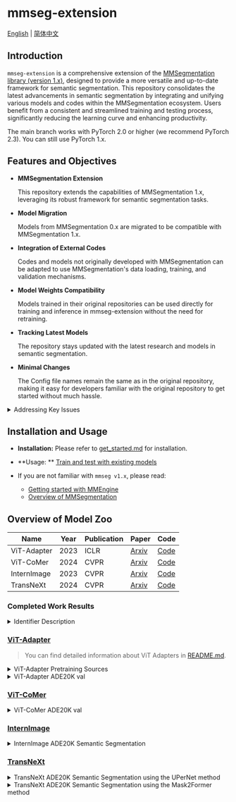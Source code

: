 # mmseg-extension

[English](README.md) | [简体中文](README_CN.md)

## Introduction

`mmseg-extension` is a comprehensive extension of
the [MMSegmentation library (version 1.x)](https://github.com/open-mmlab/mmsegmentation/tree/main),
designed to provide a more versatile and up-to-date framework for semantic segmentation.
This repository consolidates the latest advancements in semantic segmentation
by integrating and unifying various models and codes within the MMSegmentation ecosystem.
Users benefit from a consistent and streamlined training and testing process,
significantly reducing the learning curve and enhancing productivity.

The main branch works with PyTorch 2.0 or higher (we recommend PyTorch 2.3).
You can still use PyTorch 1.x.

## Features and Objectives

- **MMSegmentation Extension**

  This repository extends the capabilities of MMSegmentation 1.x,
  leveraging its robust framework for semantic segmentation tasks.

- **Model Migration**

  Models from MMSegmentation 0.x are migrated to be compatible with MMSegmentation 1.x.

- **Integration of External Codes**

  Codes and models not originally developed with MMSegmentation can be adapted to
  use MMSegmentation's data loading, training, and validation mechanisms.

- **Model Weights Compatibility**

  Models trained in their original repositories can be used directly for training and inference
  in mmseg-extension without the need for retraining.

- **Tracking Latest Models**

  The repository stays updated with the latest research and models in semantic segmentation.

- **Minimal Changes**

  The Config file names remain the same as in the original repository, making it easy for developers familiar with the
  original repository to get started without much hassle.

<details>
<summary> Addressing Key Issues </summary>
<br>
<div>

- **Staying Current with Latest Models**

  mmseg-extension addresses the delay in MMSegmentation's inclusion of the latest models by continuously integrating the
  newest research.

- **Standardizing Disparate Codebases**

  By providing a unified framework, mmseg-extension solves the problem of inconsistent data loading, training, and
  validation scripts across different research papers.

- **Utilizing Pre-trained Weights**

  Ensures compatibility with pre-trained weights from various repositories, enabling seamless model integration without
  the need for retraining.

</div>

</details>



## Installation and Usage

- **Installation:** Please refer to [get_started.md](docs/readme/get_started.md) for installation.

- **Usage:
  ** [Train and test with existing models](https://github.com/open-mmlab/mmsegmentation/blob/main/docs/en/user_guides/4_train_test.md)

- If you are not familiar with `mmseg v1.x`, please read:
    - [Getting started with MMEngine](https://mmengine.readthedocs.io/en/latest/get_started/15_minutes.html)
    - [Overview of MMSegmentation](https://github.com/open-mmlab/mmsegmentation/blob/main/docs/en/overview.md)

## Overview of Model Zoo

| Name        | Year | Publication | Paper                                     | Code                                                                       |
|-------------|------|-------------|-------------------------------------------|----------------------------------------------------------------------------|
| ViT-Adapter | 2023 | ICLR        | [Arxiv](https://arxiv.org/abs/2205.08534) | [Code](https://github.com/czczup/ViT-Adapter)                              |
| ViT-CoMer   | 2024 | CVPR        | [Arxiv](https://arxiv.org/abs/2403.07392) | [Code](https://github.com/Traffic-X/ViT-CoMer)                             |
| InternImage | 2023 | CVPR        | [Arxiv](https://arxiv.org/abs/2211.05778) | [Code](https://github.com/OpenGVLab/InternImage/tree/master/segmentation)  |
| TransNeXt   | 2024 | CVPR        | [Arxiv](https://arxiv.org/abs/2311.17132) | [Code](https://github.com/DaiShiResearch/TransNeXt/tree/main/segmentation) |

### Completed Work Results

<details>
<summary> Identifier Description </summary>
<br>
<div>

| Identifier | description                                            |
|------------|--------------------------------------------------------|
| &#x2714;   | Supported                                              |
| &#x2716;   | Not supported, but may be supported in future versions |
| **-**      | Not tested                                             |

</div>

</details>

### [ViT-Adapter](https://github.com/czczup/ViT-Adapter)

> You can find detailed information about ViT Adapters
> in [README.md](https://github.com/czczup/ViT-Adapter/blob/main/segmentation/README.md).

<details>
<summary> ViT-Adapter Pretraining Sources </summary>
<br>
<div>

| Name          | Year | Type       | Data         | Repo                                                                                                    | Paper                                                                                                                                                                           | Support? |
|---------------|------|------------|--------------|---------------------------------------------------------------------------------------------------------|---------------------------------------------------------------------------------------------------------------------------------------------------------------------------------|----------|
| DeiT          | 2021 | Supervised | ImageNet-1K  | [repo](https://github.com/facebookresearch/deit/blob/main/README_deit.md)                               | [paper](https://arxiv.org/abs/2012.12877)                                                                                                                                       | &#x2714; |
| AugReg        | 2021 | Supervised | ImageNet-22K | [repo](https://github.com/rwightman/pytorch-image-models/blob/master/timm/models/vision_transformer.py) | [paper](https://arxiv.org/abs/2106.10270)                                                                                                                                       | -        |
| BEiT          | 2021 | MIM        | ImageNet-22K | [repo](https://github.com/microsoft/unilm/tree/master/beit)                                             | [paper](https://arxiv.org/abs/2106.08254)                                                                                                                                       | -        |
| Uni-Perceiver | 2022 | Supervised | Multi-Modal  | [repo](https://github.com/fundamentalvision/Uni-Perceiver)                                              | [paper](https://openaccess.thecvf.com/content/CVPR2022/papers/Zhu_Uni-Perceiver_Pre-Training_Unified_Architecture_for_Generic_Perception_for_Zero-Shot_and_CVPR_2022_paper.pdf) | &#x2716; |
| BEiTv2        | 2022 | MIM        | ImageNet-22K | [repo](https://github.com/microsoft/unilm/tree/master/beit2)                                            | [paper](https://arxiv.org/abs/2208.06366)                                                                                                                                       | -        |

</div>

</details>


<details>
<summary> ViT-Adapter ADE20K val </summary>
<br>
<div>

|   Method    |   Backbone    |                                                                                     Pretrain                                                                                     | Lr schd | Crop Size |                                                                                      mIoU (SS/MS)                                                                                       | #Param |                                      Config                                      |                                                                                                                     Download                                                                                                                      | Support? | our mIoU (SS/MS) | our config                                                                            |
|:-----------:|:-------------:|:--------------------------------------------------------------------------------------------------------------------------------------------------------------------------------:|:-------:|:---------:|:---------------------------------------------------------------------------------------------------------------------------------------------------------------------------------------:|:------:|:--------------------------------------------------------------------------------:|:-------------------------------------------------------------------------------------------------------------------------------------------------------------------------------------------------------------------------------------------------:|----------|------------------|---------------------------------------------------------------------------------------|
|   UperNet   | ViT-Adapter-T |                                                 [DeiT-T](https://dl.fbaipublicfiles.com/deit/deit_tiny_patch16_224-a1311bcf.pth)                                                 |  160k   |    512    |                                                                                       42.6 / 43.6                                                                                       |  36M   |     [config](./configs/ade20k/upernet_deit_adapter_tiny_512_160k_ade20k.py)      |        [ckpt](https://github.com/czczup/ViT-Adapter/releases/download/v0.3.1/upernet_deit_adapter_tiny_512_160_ade20k.pth.tar) \| [log](https://huggingface.co/czczup/ViT-Adapter/raw/main/upernet_deit_adapter_tiny_512_160k_ade20k.log)         | &#x2714; | -/-              | [config](./configs/vit_adapter/upernet_deit_adapter_tiny_512_160k_ade20k.py)          |
|   UperNet   | ViT-Adapter-S |                                                [DeiT-S](https://dl.fbaipublicfiles.com/deit/deit_small_patch16_224-cd65a155.pth)                                                 |  160k   |    512    |                                                                                       46.2 / 47.1                                                                                       |  58M   |     [config](./configs/ade20k/upernet_deit_adapter_small_512_160k_ade20k.py)     |                                                               [ckpt](https://github.com/czczup/ViT-Adapter/releases/download/v0.3.1/upernet_deit_adapter_small_512_160k_ade20k.pth)                                                               | &#x2714; | 46.09/46.48      | [config](./configs/vit_adapter/upernet_deit_adapter_small_512_160k_ade20k.py)         |
|   UperNet   | ViT-Adapter-B |                                                 [DeiT-B](https://dl.fbaipublicfiles.com/deit/deit_base_patch16_224-b5f2ef4d.pth)                                                 |  160k   |    512    |                                                                                       48.8 / 49.7                                                                                       |  134M  |     [config](./configs/ade20k/upernet_deit_adapter_base_512_160k_ade20k.py)      |        [ckpt](https://github.com/czczup/ViT-Adapter/releases/download/v0.3.1/upernet_deit_adapter_base_512_160k_ade20k.pth.tar) \| [log](https://huggingface.co/czczup/ViT-Adapter/raw/main/upernet_deit_adapter_base_512_160k_ade20k.log)        | &#x2714; | 48.00/49.21      | [config](./configs/vit_adapter/upernet_deit_adapter_base_512_160k_ade20k.py)          |
|   UperNet   | ViT-Adapter-T | [AugReg-T](https://github.com/czczup/ViT-Adapter/releases/download/v0.3.1/Ti_16-i21k-300ep-lr_0.001-aug_none-wd_0.03-do_0.0-sd_0.0--imagenet2012-steps_20k-lr_0.03-res_224.pth)  |  160k   |    512    |                                                                                       43.9 / 44.8                                                                                       |  36M   |    [config](./configs/ade20k/upernet_augreg_adapter_tiny_512_160k_ade20k.py)     |       [ckpt](https://github.com/czczup/ViT-Adapter/releases/download/v0.3.1/upernet_augreg_adapter_tiny_512_160_ade20k.pth.tar) \| [log](https://huggingface.co/czczup/ViT-Adapter/raw/main/upernet_augreg_adapter_tiny_512_160_ade20k.log)       | &#x2714; | -/-              | [config](./configs/vit_adapter/upernet_augreg_adapter_tiny_512_160k_ade20k.py)        |
|   UperNet   | ViT-Adapter-B | [AugReg-B](https://github.com/czczup/ViT-Adapter/releases/download/v0.3.1/B_16-i21k-300ep-lr_0.001-aug_medium1-wd_0.1-do_0.0-sd_0.0--imagenet2012-steps_20k-lr_0.01-res_384.pth) |  160k   |    512    |                                                                                       51.9 / 52.5                                                                                       |  134M  |    [config](./configs/ade20k/upernet_augreg_adapter_base_512_160k_ade20k.py)     |      [ckpt](https://github.com/czczup/ViT-Adapter/releases/download/v0.3.1/upernet_augreg_adapter_base_512_160k_ade20k.pth.tar) \| [log](https://huggingface.co/czczup/ViT-Adapter/raw/main/upernet_augreg_adapter_base_512_160k_ade20k.log)      | &#x2714; | -/-              | [config](./configs/vit_adapter/upernet_augreg_adapter_base_512_160k_ade20k.py)        |
|   UperNet   | ViT-Adapter-L | [AugReg-L](https://github.com/czczup/ViT-Adapter/releases/download/v0.1.6/L_16-i21k-300ep-lr_0.001-aug_medium1-wd_0.1-do_0.1-sd_0.1--imagenet2012-steps_20k-lr_0.01-res_384.pth) |  160k   |    512    |                                                                                       53.4 / 54.4                                                                                       |  364M  |    [config](./configs/ade20k/upernet_augreg_adapter_large_512_160k_ade20k.py)    |     [ckpt](https://github.com/czczup/ViT-Adapter/releases/download/v0.3.1/upernet_augreg_adapter_large_512_160k_ade20k.pth.tar) \| [log](https://huggingface.co/czczup/ViT-Adapter/raw/main/upernet_augreg_adapter_large_512_160k_ade20k.log)     | &#x2714; | -/-              | [config](./configs/vit_adapter/upernet_augreg_adapter_large_512_160k_ade20k.py)       |
|   UperNet   | ViT-Adapter-L |                 [Uni-Perceiver-L](https://github.com/czczup/ViT-Adapter/releases/download/v0.3.1/uni-perceiver-large-L24-H1024-224size-pretrained_converted.pth)                 |  160k   |    512    |                                                                                       55.0 / 55.4                                                                                       |  364M  | [config](./configs/ade20k/upernet_uniperceiver_adapter_large_512_160k_ade20k.py) | [ckpt](https://github.com/czczup/ViT-Adapter/releases/download/v0.3.1/upernet_uniperceiver_adapter_large_512_160k_ade20k.pth) \| [log](https://huggingface.co/czczup/ViT-Adapter/raw/main/upernet_uniperceiver_adapter_large_512_160k_ade20k.log) | &#x2716; | &#x2716;         | &#x2716;                                                                              |
|   UperNet   | ViT-Adapter-L |                              [BEiT-L](https://conversationhub.blob.core.windows.net/beit-share-public/beit/beit_large_patch16_224_pt22k_ft22k.pth)                               |  160k   |    640    | [58.0](https://drive.google.com/file/d/1KsV4QPfoRi5cj2hjCzy8VfWih8xCTrE3/view?usp=sharing) / [58.4](https://drive.google.com/file/d/1haeTUvQhKCM7hunVdK60yxULbRH7YYBK/view?usp=sharing) |  451M  |   [config](./configs/ade20k/upernet_beit_adapter_large_640_160k_ade20k_ss.py)    |     [ckpt](https://github.com/czczup/ViT-Adapter/releases/download/v0.2.1/upernet_beit_adapter_large_640_160k_ade20k.pth.tar) \| [log](https://huggingface.co/czczup/ViT-Adapter/raw/main/upernet_beit_adapter_large_640_160k_ade20k_ss.log)      | &#x2714; | 58.08/58.16      | [config](./configs/vit_adapter/upernet_beit_adapter_large_640_160k_ade20k_ss.py)      |
| Mask2Former | ViT-Adapter-L |                              [BEiT-L](https://conversationhub.blob.core.windows.net/beit-share-public/beit/beit_large_patch16_224_pt22k_ft22k.pth)                               |  160k   |    640    | [58.3](https://drive.google.com/file/d/1jj56lSbc2s4ZNc-Hi-w6o-OSS99oi-_g/view?usp=sharing) / [59.0](https://drive.google.com/file/d/1hgpZB5gsyd7LTS7Aay2CbHmlY10nafCw/view?usp=sharing) |  568M  | [config](./configs/ade20k/mask2former_beit_adapter_large_640_160k_ade20k_ss.py)  |   [ckpt](https://github.com/czczup/ViT-Adapter/releases/download/v0.2.2/mask2former_beit_adapter_large_640_160k_ade20k.zip) \| [log](https://huggingface.co/czczup/ViT-Adapter/raw/main/mask2former_beit_adapter_large_640_160k_ade20k_ss.log)    | &#x2714; | 58.36/-          | [config](./configs/vit_adapter/mask2former_beit_adapter_large_640_160k_ade20k_ss.py)  |
| Mask2Former | ViT-Adapter-L |                      [BEiT-L+COCO](https://github.com/czczup/ViT-Adapter/releases/download/v0.2.6/mask2former_beit_adapter_large_896_80k_cocostuff164k.zip)                      |   80k   |    896    | [59.4](https://drive.google.com/file/d/1B_1XSwdnLhjJeUmn1g_nxfvGJpYmYWHa/view?usp=sharing) / [60.5](https://drive.google.com/file/d/1UtjmgcYKR-2h116oQXklUYOVcTw15woM/view?usp=sharing) |  571M  |  [config](./configs/ade20k/mask2former_beit_adapter_large_896_80k_ade20k_ss.py)  |    [ckpt](https://github.com/czczup/ViT-Adapter/releases/download/v0.2.0/mask2former_beit_adapter_large_896_80k_ade20k.zip) \| [log](https://huggingface.co/czczup/ViT-Adapter/raw/main/mask2former_beit_adapter_large_896_80k_ade20k_ss.log)     | &#x2714; | -/-              | [config](./configs/vit_adapter/mask2former_beit_adapter_large_896_80k_ade20k_ss.py)   |
| Mask2Former | ViT-Adapter-L |                    [BEiTv2-L+COCO](https://github.com/czczup/ViT-Adapter/releases/download/v0.3.1/mask2former_beitv2_adapter_large_896_80k_cocostuff164k.zip)                    |   80k   |    896    |                                                                                       61.2 / 61.5                                                                                       |  571M  | [config](./configs/ade20k/mask2former_beitv2_adapter_large_896_80k_ade20k_ss.py) |  [ckpt](https://github.com/czczup/ViT-Adapter/releases/download/v0.3.1/mask2former_beitv2_adapter_large_896_80k_ade20k.zip) \| [log](https://huggingface.co/czczup/ViT-Adapter/raw/main/mask2former_beitv2_adapter_large_896_80k_ade20k_ss.log)   | &#x2714; | 61.43/-          | [config](./configs/vit_adapter/mask2former_beitv2_adapter_large_896_80k_ade20k_ss.py) |

</div>

</details>

### [ViT-CoMer](https://github.com/Traffic-X/ViT-CoMer)

<details>
<summary> ViT-CoMer ADE20K val </summary>
<br>
<div>

| Method  |  Backbone   |                              Pretrain                              | Lr schd | Crop Size | mIoU(SS/MS) | #Param |                               Config                               |                               Ckpt                               |                               Log                               | Support? | our mIoU (SS/MS) | our config                                                               |
|:-------:|:-----------:|:------------------------------------------------------------------:|:-------:|:---------:|:-----------:|:------:|:------------------------------------------------------------------:|:----------------------------------------------------------------:|:---------------------------------------------------------------:|----------|------------------|--------------------------------------------------------------------------|
| UperNet | ViT-CoMer-T | [DeiT-T](https://pan.baidu.com/s/1684XaK4dRb8crxb8DRrQ7Q?pwd=fxqa) |  160k   |    512    |   43.5/-    | 38.7M  | [config](https://pan.baidu.com/s/1KxzkLZu8qXi9wfIe3JF04w?pwd=4gjs) | [ckpt](https://pan.baidu.com/s/1J_XgJ058PpK8gqz9E0Caig?pwd=k6mf) | [log](https://pan.baidu.com/s/1qh6xvubnU9Y6bG6UNp22IA?pwd=3p8u) | &#x2714; | 43.66/-          | [config](./configs/vit_comer/upernet_vit_comer_tiny_512_160k_ade20k.py)  |
| UperNet | ViT-CoMer-S | [DeiT-S](https://pan.baidu.com/s/1HCvcilNKPgCp4gYbsSLQpw?pwd=p4jg) |  160k   |    512    |   46.5/-    | 61.4M  | [config](https://pan.baidu.com/s/1H3PC01bMQvquRLvd4JHuuA?pwd=kgyy) | [ckpt](https://pan.baidu.com/s/1CDfKeUzCTs5fB0ggy9wYwg?pwd=puqi) | [log](https://pan.baidu.com/s/1nci50aHO0ma3YgIzH-z9NQ?pwd=cxdj) | &#x2714; | 46.09/46.23      | [config](./configs/vit_comer/upernet_vit_comer_small_512_160k_ade20k.py) |
| UperNet | ViT-CoMer-B | [DeiT-S](https://pan.baidu.com/s/1XuTrT95i1XC52bzYeFdIQw?pwd=9kab) |  160k   |    512    |   48.8/-    | 144.7M |                                 -                                  |                                -                                 |                                -                                | &#x2714; | -/-              | [config](./configs/vit_comer/upernet_vit_comer_base_512_160k_ade20k.py)  |

</div>

</details>

### [InternImage](https://github.com/OpenGVLab/InternImage)

<details>
<summary> InternImage ADE20K Semantic Segmentation </summary>
<br>
<div>

|    backbone    |   method    | resolution | mIoU (ss/ms) | #param | FLOPs |                                                                                                        download                                                                                                         | Support? | our mIoU (SS/MS) | our config                                                                |
|:--------------:|:-----------:|:----------:|:------------:|:------:|:-----:|:-----------------------------------------------------------------------------------------------------------------------------------------------------------------------------------------------------------------------:|----------|------------------|---------------------------------------------------------------------------|
| InternImage-T  |   UperNet   |  512x512   | 47.9 / 48.1  |  59M   | 944G  |               [ckpt](https://huggingface.co/OpenGVLab/InternImage/resolve/main/upernet_internimage_t_512_160k_ade20k.pth) \| [cfg](segmentation/configs/ade20k/upernet_internimage_t_512_160k_ade20k.py)                | &#x2714; | 47.60/-          | [config](./configs/internimage/upernet_internimage_t_512_160k_ade20k.py)  |
| InternImage-S  |   UperNet   |  512x512   | 50.1 / 50.9  |  80M   | 1017G |               [ckpt](https://huggingface.co/OpenGVLab/InternImage/resolve/main/upernet_internimage_s_512_160k_ade20k.pth) \| [cfg](segmentation/configs/ade20k/upernet_internimage_s_512_160k_ade20k.py)                | &#x2714; | 49.77/-          | [config](./configs/internimage/upernet_internimage_s_512_160k_ade20k.py)  |
| InternImage-B  |   UperNet   |  512x512   | 50.8 / 51.3  |  128M  | 1185G |               [ckpt](https://huggingface.co/OpenGVLab/InternImage/resolve/main/upernet_internimage_b_512_160k_ade20k.pth) \| [cfg](segmentation/configs/ade20k/upernet_internimage_b_512_160k_ade20k.py)                | &#x2714; | 50.46/51.05      | [config](./configs/internimage/upernet_internimage_b_512_160k_ade20k.py)  |
| InternImage-L  |   UperNet   |  640x640   | 53.9 / 54.1  |  256M  | 2526G |               [ckpt](https://huggingface.co/OpenGVLab/InternImage/resolve/main/upernet_internimage_l_640_160k_ade20k.pth) \| [cfg](segmentation/configs/ade20k/upernet_internimage_l_640_160k_ade20k.py)                | &#x2714; | 53.39/-          | [config](./configs/internimage/upernet_internimage_l_512_160k_ade20k.py)  |
| InternImage-XL |   UperNet   |  640x640   | 55.0 / 55.3  |  368M  | 3142G |              [ckpt](https://huggingface.co/OpenGVLab/InternImage/resolve/main/upernet_internimage_xl_640_160k_ade20k.pth) \| [cfg](segmentation/configs/ade20k/upernet_internimage_xl_640_160k_ade20k.py)               | &#x2714; | 54.4/-           | [config](./configs/internimage/upernet_internimage_xl_512_160k_ade20k.py) |
| InternImage-H  |   UperNet   |  896x896   | 59.9 / 60.3  | 1.12B  | 3566G |               [ckpt](https://huggingface.co/OpenGVLab/InternImage/resolve/main/upernet_internimage_h_896_160k_ade20k.pth) \| [cfg](segmentation/configs/ade20k/upernet_internimage_h_896_160k_ade20k.py)                | &#x2714; | 59.49/-          | [config](./configs/internimage/upernet_internimage_h_512_160k_ade20k.py)  |
| InternImage-H  | Mask2Former |  896x896   | 62.5 / 62.9  | 1.31B  | 4635G | [ckpt](https://huggingface.co/OpenGVLab/InternImage/resolve/main/mask2former_internimage_h_896_80k_cocostuff2ade20k.pth) \| [cfg](segmentation/configs/ade20k/mask2former_internimage_h_896_80k_cocostuff2ade20k_ss.py) | &#x2716; | -/-              |                                                                           |

</div>
</details>

### [TransNeXt](https://github.com/DaiShiResearch/TransNeXt/tree/main/segmentation)

<details>
<summary> TransNeXt ADE20K Semantic Segmentation using the UPerNet method </summary>
<br>
<div>

|    Backbone     |                                                         Pretrained Model                                                          | Crop Size | Lr Schd | mIoU | mIoU (ms+flip) | #Params |                                                                          Download                                                                          |                                          Config                                           |                                                                    Log                                                                     | Support? | our mIoU (SS/MS) | our config                                                                      |
|:---------------:|:---------------------------------------------------------------------------------------------------------------------------------:|:---------:|:-------:|:----:|:--------------:|:-------:|:----------------------------------------------------------------------------------------------------------------------------------------------------------:|:-----------------------------------------------------------------------------------------:|:------------------------------------------------------------------------------------------------------------------------------------------:|----------|------------------|---------------------------------------------------------------------------------|
| TransNeXt-Tiny  |  [ImageNet-1K](https://huggingface.co/DaiShiResearch/transnext-tiny-224-1k/resolve/main/transnext_tiny_224_1k.pth?download=true)  |  512x512  |  160K   | 51.1 |   51.5/51.7    |   59M   |  [model](https://huggingface.co/DaiShiResearch/upernet-transnext-tiny-ade/resolve/main/upernet_transnext_tiny_512x512_160k_ade20k_in1k.pth?download=true)  | [config](/segmentation/upernet/configs/upernet_transnext_tiny_512x512_160k_ade20k_ss.py)  |  [log](https://huggingface.co/DaiShiResearch/upernet-transnext-tiny-ade/blob/main/upernet_transnext_tiny_512x512_160k_ade20k_ss.log.json)  | &#x2714; | 53.02/-          | [config](./configs/transnext/upernet_transnext_base_512x512_160k_ade20k_ss.py)  |
| TransNeXt-Small | [ImageNet-1K](https://huggingface.co/DaiShiResearch/transnext-small-224-1k/resolve/main/transnext_small_224_1k.pth?download=true) |  512x512  |  160K   | 52.2 |   52.5/52.8    |   80M   | [model](https://huggingface.co/DaiShiResearch/upernet-transnext-small-ade/resolve/main/upernet_transnext_small_512x512_160k_ade20k_in1k.pth?download=true) | [config](/segmentation/upernet/configs/upernet_transnext_small_512x512_160k_ade20k_ss.py) | [log](https://huggingface.co/DaiShiResearch/upernet-transnext-small-ade/blob/main/upernet_transnext_small_512x512_160k_ade20k_ss.log.json) | &#x2714; | 52.15/-          | [config](./configs/transnext/upernet_transnext_small_512x512_160k_ade20k_ss.py) |
| TransNeXt-Base  |  [ImageNet-1K](https://huggingface.co/DaiShiResearch/transnext-base-224-1k/resolve/main/transnext_base_224_1k.pth?download=true)  |  512x512  |  160K   | 53.0 |   53.5/53.7    |  121M   |  [model](https://huggingface.co/DaiShiResearch/upernet-transnext-base-ade/resolve/main/upernet_transnext_base_512x512_160k_ade20k_in1k.pth?download=true)  | [config](/segmentation/upernet/configs/upernet_transnext_base_512x512_160k_ade20k_ss.py)  |  [log](https://huggingface.co/DaiShiResearch/upernet-transnext-base-ade/blob/main/upernet_transnext_base_512x512_160k_ade20k_ss.log.json)  | &#x2714; | 51.11/-          | [config](./configs/transnext/upernet_transnext_tiny_512x512_160k_ade20k_ss.py)  |

* In the context of multi-scale evaluation, TransNeXt reports test results under two distinct scenarios: **interpolation
  ** and **extrapolation** of relative position bias.

</div>
</details>

<details>
<summary> TransNeXt ADE20K Semantic Segmentation using the Mask2Former method </summary>
<br>
<div>

|    Backbone     |                                                         Pretrained Model                                                          | Crop Size | Lr Schd | mIoU | #Params |                                                                              Download                                                                              |                                             Config                                             |                                                                       Log                                                                       | Support? | our mIoU (SS/MS) | our config                                                                       |
|:---------------:|:---------------------------------------------------------------------------------------------------------------------------------:|:---------:|:-------:|:----:|:-------:|:------------------------------------------------------------------------------------------------------------------------------------------------------------------:|:----------------------------------------------------------------------------------------------:|:-----------------------------------------------------------------------------------------------------------------------------------------------:|----------|------------------|----------------------------------------------------------------------------------|
| TransNeXt-Tiny  |  [ImageNet-1K](https://huggingface.co/DaiShiResearch/transnext-tiny-224-1k/resolve/main/transnext_tiny_224_1k.pth?download=true)  |  512x512  |  160K   | 53.4 |  47.5M  |  [model](https://huggingface.co/DaiShiResearch/mask2former-transnext-tiny-ade/resolve/main/mask2former_transnext_tiny_512x512_160k_ade20k_in1k.pth?download=true)  | [config](/segmentation/mask2former/configs/mask2former_transnext_tiny_160k_ade20k-512x512.py)  |  [log](https://huggingface.co/DaiShiResearch/mask2former-transnext-tiny-ade/raw/main/mask2former_transnext_tiny_512x512_160k_ade20k_in1k.json)  | &#x2714; | 53.43/-          | [config](./configs/transnext/mask2former_transnext_base_160k_ade20k-512x512.py)  |
| TransNeXt-Small | [ImageNet-1K](https://huggingface.co/DaiShiResearch/transnext-small-224-1k/resolve/main/transnext_small_224_1k.pth?download=true) |  512x512  |  160K   | 54.1 |  69.0M  | [model](https://huggingface.co/DaiShiResearch/mask2former-transnext-small-ade/resolve/main/mask2former_transnext_small_512x512_160k_ade20k_in1k.pth?download=true) | [config](/segmentation/mask2former/configs/mask2former_transnext_small_160k_ade20k-512x512.py) | [log](https://huggingface.co/DaiShiResearch/mask2former-transnext-small-ade/raw/main/mask2former_transnext_small_512x512_160k_ade20k_in1k.json) | &#x2714; | 54.06/-          | [config](./configs/transnext/mask2former_transnext_small_160k_ade20k-512x512.py) |
| TransNeXt-Base  |  [ImageNet-1K](https://huggingface.co/DaiShiResearch/transnext-base-224-1k/resolve/main/transnext_base_224_1k.pth?download=true)  |  512x512  |  160K   | 54.7 |  109M   |  [model](https://huggingface.co/DaiShiResearch/mask2former-transnext-base-ade/resolve/main/mask2former_transnext_base_512x512_160k_ade20k_in1k.pth?download=true)  | [config](/segmentation/mask2former/configs/mask2former_transnext_base_160k_ade20k-512x512.py)  |  [log](https://huggingface.co/DaiShiResearch/mask2former-transnext-base-ade/raw/main/mask2former_transnext_base_512x512_160k_ade20k_in1k.json)  | &#x2714; | 54.68/-          | [config](./configs/transnext/mask2former_transnext_tiny_160k_ade20k-512x512.py)  |

</div>
</details>

